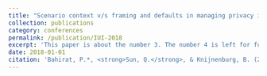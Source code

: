 ```yaml
---
title: "Scenario context v/s framing and defaults in managing privacy in household IoT"
collection: publications
category: conferences
permalink: /publication/IUI-2018
excerpt: 'This paper is about the number 3. The number 4 is left for future work.'
date: 2018-01-01
citation: 'Bahirat, P.*, <strong>Sun, Q.</strong>, & Knijnenburg, B. (2018). Scenario context v/s framing and defaults in managing privacy in household IoT. <I>Proceedings of the 23rd International Conference on Intelligent User Interfaces Companion</I>. 1-2. https://doi.org/10.1145/3180308.3180372'
---
```


